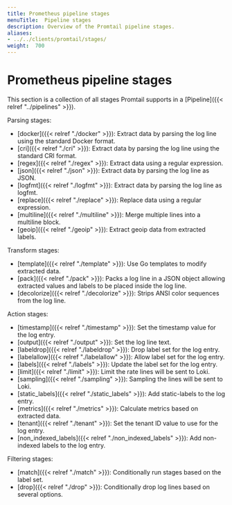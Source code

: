 ```yaml
---
title: Prometheus pipeline stages
menuTitle:  Pipeline stages
description: Overview of the Promtail pipeline stages.
aliases: 
- ../../clients/promtail/stages/
weight:  700
---
```


# Prometheus pipeline stages

This section is a collection of all stages Promtail supports in a
[Pipeline]({{< relref "../pipelines" >}}).

Parsing stages:

  - [docker]({{< relref "./docker" >}}): Extract data by parsing the log line using the standard Docker format.
  - [cri]({{< relref "./cri" >}}): Extract data by parsing the log line using the standard CRI format.
  - [regex]({{< relref "./regex" >}}): Extract data using a regular expression.
  - [json]({{< relref "./json" >}}): Extract data by parsing the log line as JSON.
  - [logfmt]({{< relref "./logfmt" >}}): Extract data by parsing the log line as logfmt.
  - [replace]({{< relref "./replace" >}}): Replace data using a regular expression.
  - [multiline]({{< relref "./multiline" >}}): Merge multiple lines into a multiline block.
  - [geoip]({{< relref "./geoip" >}}): Extract geoip data from extracted labels.

Transform stages:

  - [template]({{< relref "./template" >}}): Use Go templates to modify extracted data.
  - [pack]({{< relref "./pack" >}}): Packs a log line in a JSON object allowing extracted values and labels to be placed inside the log line.
  - [decolorize]({{< relref "./decolorize" >}}): Strips ANSI color sequences from the log line.

Action stages:

  - [timestamp]({{< relref "./timestamp" >}}): Set the timestamp value for the log entry.
  - [output]({{< relref "./output" >}}): Set the log line text.
  - [labeldrop]({{< relref "./labeldrop" >}}): Drop label set for the log entry.
  - [labelallow]({{< relref "./labelallow" >}}): Allow label set for the log entry.
  - [labels]({{< relref "./labels" >}}): Update the label set for the log entry.
  - [limit]({{< relref "./limit" >}}): Limit the rate lines will be sent to Loki.
  - [sampling]({{< relref "./sampling" >}}): Sampling the lines will be sent to Loki.
  - [static_labels]({{< relref "./static_labels" >}}): Add static-labels to the log entry. 
  - [metrics]({{< relref "./metrics" >}}): Calculate metrics based on extracted data.
  - [tenant]({{< relref "./tenant" >}}): Set the tenant ID value to use for the log entry.
  - [non_indexed_labels]({{< relref "./non_indexed_labels" >}}): Add non-indexed labels to the log entry.

Filtering stages:

  - [match]({{< relref "./match" >}}): Conditionally run stages based on the label set.
  - [drop]({{< relref "./drop" >}}): Conditionally drop log lines based on several options.
